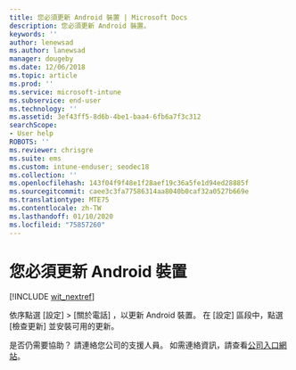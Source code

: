 ```yaml
---
title: 您必須更新 Android 裝置 | Microsoft Docs
description: 您必須更新 Android 裝置。
keywords: ''
author: lenewsad
ms.author: lanewsad
manager: dougeby
ms.date: 12/06/2018
ms.topic: article
ms.prod: ''
ms.service: microsoft-intune
ms.subservice: end-user
ms.technology: ''
ms.assetid: 3ef43ff5-8d6b-4be1-baa4-6fb6a7f3c312
searchScope:
- User help
ROBOTS: ''
ms.reviewer: chrisgre
ms.suite: ems
ms.custom: intune-enduser; seodec18
ms.collection: ''
ms.openlocfilehash: 143f04f9f48e1f28aef19c36a5fe1d94ed28885f
ms.sourcegitcommit: caee3c3fa77586314aa8040b0caf32a0527b669e
ms.translationtype: MTE75
ms.contentlocale: zh-TW
ms.lasthandoff: 01/10/2020
ms.locfileid: "75857260"
---
```

# <a name="you-need-to-update-your-android-device"></a>您必須更新 Android 裝置

[!INCLUDE [wit_nextref](includes/end-user-os-update-guidance.md)]

依序點選 [設定]   > [關於電話]  ，以更新 Android 裝置。 在 [設定]  區段中，點選 [檢查更新]  並安裝可用的更新。

是否仍需要協助？ 請連絡您公司的支援人員。 如需連絡資訊，請查看[公司入口網站](https://go.microsoft.com/fwlink/?linkid=2010980)。
